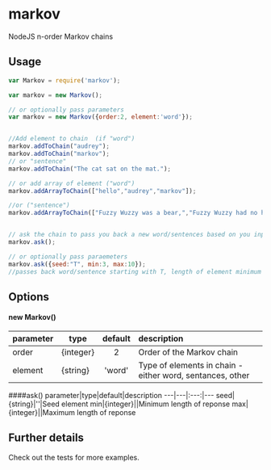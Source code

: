 # markov
NodeJS n-order Markov chains


## Usage

```Javascript
var Markov = require('markov');

var markov = new Markov();

// or optionally pass parameters
var markov = new Markov({order:2, element:'word'});


//Add element to chain  (if "word")
markov.addToChain("audrey");
markov.addToChain("markov");
// or "sentence"
markov.addToChain("The cat sat on the mat.");

// or add array of element ("word")
markov.addArrayToChain(["hello","audrey","markov"]);

//or ("sentence")
markov.addArrayToChain(["Fuzzy Wuzzy was a bear,","Fuzzy Wuzzy had no hair.","Fuzzy Wuzzy wasn't fuzzy was he?"]);


// ask the chain to pass you back a new word/sentences based on you input
markov.ask();

// or optionally pass paraemeters
markov.ask({seed:"T", min:3, max:10});  
//passes back word/sentence starting with T, length of element minimum 3 - maximum 10.

```

## Options
#### new Markov()
parameter|type|default|description
---|---|:---:|:---
order|{integer}|2|Order of the Markov chain
element|{string}|'word'|Type of elements in chain - either word, sentances, other

####ask()
parameter|type|default|description
---|---|:---:|---
seed|{string}|''|Seed element
min|{integer}||Minimum length of reponse
max|{integer}||Maximum length of reponse



## Further details
Check out the tests for more examples.
